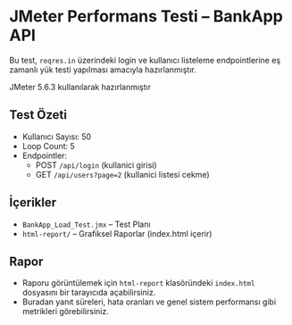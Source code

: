 # JMeter Performans Testi – BankApp API

Bu test, `reqres.in` üzerindeki login ve kullanıcı listeleme endpointlerine eş zamanlı yük testi yapılması amacıyla hazırlanmıştır.

JMeter 5.6.3 kullanılarak hazırlanmıştır
## Test Özeti

- Kullanıcı Sayısı: 50
- Loop Count: 5
- Endpointler:
  - POST `/api/login` (kullanici girisi)
  - GET `/api/users?page=2` (kullanici listesi cekme)

## İçerikler

- `BankApp_Load_Test.jmx` – Test Planı
- `html-report/` – Grafiksel Raporlar (index.html içerir)

## Rapor

- Raporu görüntülemek için `html-report` klasöründeki `index.html` dosyasını bir tarayıcıda açabilirsiniz.  
- Buradan yanıt süreleri, hata oranları ve genel sistem performansı gibi metrikleri görebilirsiniz.



